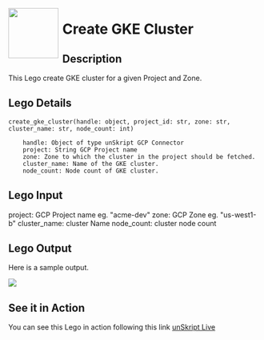 [<img align="left" src="https://unskript.com/assets/favicon.png" width="100" height="100" style="padding-right: 5px">](https://unskript.com/assets/favicon.png) 
<h1>Create GKE Cluster</h1>

## Description
This Lego create GKE cluster for a given Project and Zone.

## Lego Details

    create_gke_cluster(handle: object, project_id: str, zone: str, cluster_name: str, node_count: int)

        handle: Object of type unSkript GCP Connector
        project: String GCP Project name
        zone: Zone to which the cluster in the project should be fetched.
        cluster_name: Name of the GKE cluster.
        node_count: Node count of GKE cluster.


## Lego Input
 project:  GCP Project name eg. "acme-dev"
 zone: GCP Zone eg. "us-west1-b"
 cluster_name: cluster Name
 node_count: cluster node count

## Lego Output
Here is a sample output.

<img src="./1.png">



## See it in Action

You can see this Lego in action following this link [unSkript Live](https://us.app.unskript.io)
